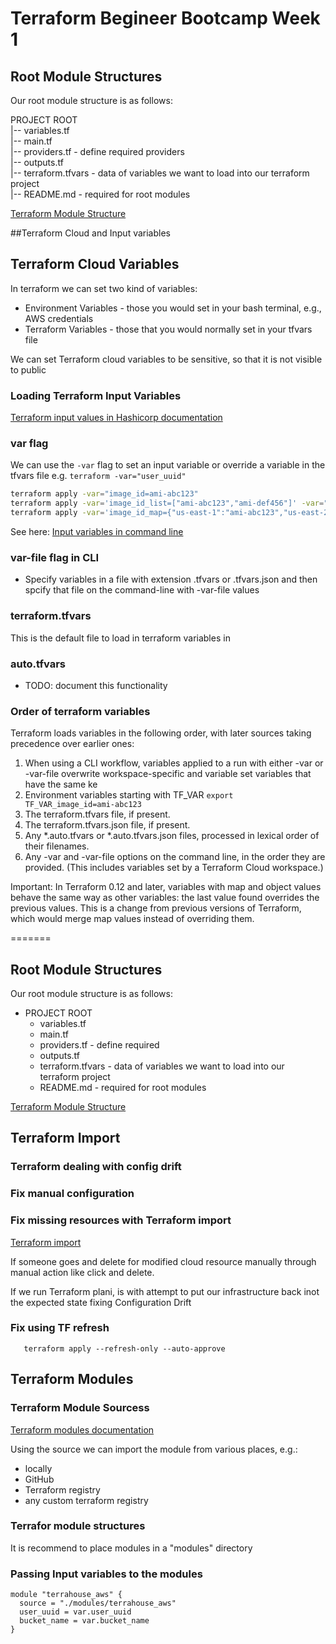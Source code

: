 # Terraform Begineer Bootcamp Week 1


## Root Module Structures

Our root module structure is as follows:


PROJECT ROOT<br/>
|-- variables.tf<br/>
|-- main.tf<br/>
|-- providers.tf - define required providers<br/>
|-- outputs.tf<br/>
|-- terraform.tfvars - data of variables we want to load into our terraform project<br/>
|-- README.md - required for root modules<br/>

[Terraform Module Structure](https://developer.hashicorp.com/terraform/language/modules/develop/structure)

##Terraform Cloud and Input variables 
## Terraform Cloud Variables

In terraform we can set two kind of variables:
- Environment Variables - those you would set in your bash terminal, e.g., AWS credentials
- Terraform Variables - those that you would normally set in your tfvars file

We can set Terraform cloud variables to be sensitive, so that it is not visible to public

### Loading Terraform Input Variables

[Terraform input values in Hashicorp documentation](https://developer.hashicorp.com/terraform/language/values/variables)

### var flag
We can use the `-var` flag to set an input variable or override a variable in the tfvars file e.g. `terraform -var="user_uuid"`

```bash
terraform apply -var="image_id=ami-abc123"
terraform apply -var='image_id_list=["ami-abc123","ami-def456"]' -var="instance_type=t2.micro"
terraform apply -var='image_id_map={"us-east-1":"ami-abc123","us-east-2":"ami-def456"}'
```
See here: [Input variables in command line](https://developer.hashicorp.com/terraform/cli/commands/plan#input-variables-on-the-command-line)

### var-file flag in CLI

- Specify variables in a file with extension .tfvars or .tfvars.json and then spcify that file on the command-line with -var-file values

### terraform.tfvars
This is the default file to load in terraform variables in 

### auto.tfvars

- TODO: document this functionality

### Order of terraform variables

Terraform loads variables in the following order, with later sources taking precedence over earlier ones:

1. When using a CLI workflow, variables applied to a run with either -var or -var-file overwrite workspace-specific and variable set variables that have the same ke
1. Environment variables starting with TF_VAR `export TF_VAR_image_id=ami-abc123`
1. The terraform.tfvars file, if present.
1. The terraform.tfvars.json file, if present.
1. Any *.auto.tfvars or *.auto.tfvars.json files, processed in lexical order of their filenames.
1. Any -var and -var-file options on the command line, in the order they are provided. (This includes variables set by a Terraform Cloud workspace.)

Important: In Terraform 0.12 and later, variables with map and object values behave the same way as other variables: the last value found overrides the previous values. This is a change from previous versions of Terraform, which would merge map values instead of overriding them.

=======
## Root Module Structures

Our root module structure is as follows:
- PROJECT ROOT
  - variables.tf
  - main.tf
  - providers.tf - define required
  - outputs.tf
  - terraform.tfvars - data of variables we want to load into our terraform project
  - README.md - required for root modules

[Terraform Module Structure](https://developer.hashicorp.com/terraform/language/modules/develop/structure)


## Terraform Import

### Terraform dealing with config drift
### Fix manual configuration

### Fix missing resources with Terraform import 

[Terraform import](https://developer.hashicorp.com/terraform/cli/import)

If someone goes and delete for modified cloud resource manually through manual action like click and delete.

If we run Terraform plani, is with attempt to put our infrastructure back inot the expected state fixing Configuration Drift


### Fix using TF refresh
```
   terraform apply --refresh-only --auto-approve
```

## Terraform Modules

### Terraform Module Sourcess

[Terraform modules documentation](https://developer.hashicorp.com/terraform/language/modules/sources)

Using the source we can import the module from various places, e.g.:
- locally
- GitHub
- Terraform registry 
- any custom terraform registry

### Terrafor module structures
It is recommend to place modules in a "modules" directory


### Passing Input variables to the modules

```
module "terrahouse_aws" {
  source = "./modules/terrahouse_aws"
  user_uuid = var.user_uuid
  bucket_name = var.bucket_name
}
```